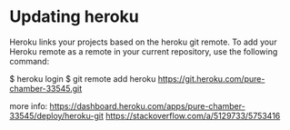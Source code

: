 # Updating heroku
Heroku links your projects based on the heroku git remote. To add your Heroku remote as a remote in your current repository, use the following command:

$ heroku login
$ git remote add heroku https://git.heroku.com/pure-chamber-33545.git

more info: 
    https://dashboard.heroku.com/apps/pure-chamber-33545/deploy/heroku-git
    https://stackoverflow.com/a/5129733/5753416